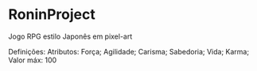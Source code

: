 # RoninProject
Jogo RPG estilo Japonês em pixel-art 

Definições:
    Atributos:
        Força;
        Agilidade;
        Carisma;
        Sabedoria;
        Vida;
        Karma;
    Valor máx: 100
    
   
    
        
